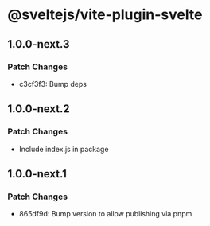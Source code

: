 # @sveltejs/vite-plugin-svelte

## 1.0.0-next.3

### Patch Changes

- c3cf3f3: Bump deps

## 1.0.0-next.2

### Patch Changes

- Include index.js in package

## 1.0.0-next.1

### Patch Changes

- 865df9d: Bump version to allow publishing via pnpm
